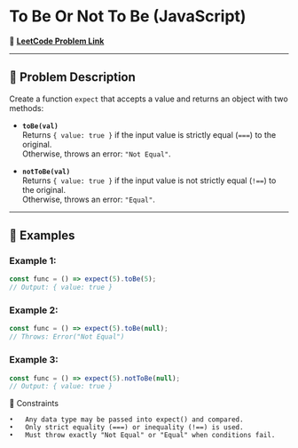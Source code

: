 # To Be Or Not To Be (JavaScript)

🔗 **[LeetCode Problem Link](https://leetcode.com/problems/to-be-or-not-to-be/)**

---

## 📖 Problem Description

Create a function `expect` that accepts a value and returns an object with two methods:

- **`toBe(val)`**  
  Returns `{ value: true }` if the input value is strictly equal (`===`) to the original.  
  Otherwise, throws an error: `"Not Equal"`.

- **`notToBe(val)`**  
  Returns `{ value: true }` if the input value is not strictly equal (`!==`) to the original.  
  Otherwise, throws an error: `"Equal"`.

---

## 📝 Examples

### Example 1:
```javascript
const func = () => expect(5).toBe(5);
// Output: { value: true }
```
### Example 2:
```javascript
const func = () => expect(5).toBe(null);
// Throws: Error("Not Equal")
```
### Example 3:
```javascript
const func = () => expect(5).notToBe(null);
// Output: { value: true }
```

🚧 Constraints

	•	Any data type may be passed into expect() and compared.
	•	Only strict equality (===) or inequality (!==) is used.
	•	Must throw exactly "Not Equal" or "Equal" when conditions fail.